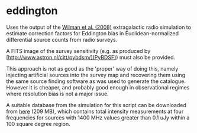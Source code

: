 # eddington

Uses the output of the [Wilman et al. (2008)](http://s-cubed.physics.ox.ac.uk/s3_sex) extragalactic radio simulation to estimate correction factors for Eddington bias in Euclidean-normalized differential source counts from radio surveys.

A FITS image of the survey sensitivity (e.g. as produced by [http://www.astron.nl/citt/pybdsm/](PyBDSF)) must also be provided.

This approach is not as good as the 'proper' way of doing this, namely injecting artificial sources into the survey map and recovering them using the same source finding software as was used to generate the catalogue. However it is cheaper, and probably good enough in observational regimes where resolution bias is not a major issue.

A suitable database from the simulation for this script can be downloaded from [here](http://www-astro.physics.ox.ac.uk/~ianh/e207dfe12f12c123f003651be8c224a626e9907d.result) (209 MB), which contains total intensity measurements at four frequencies for sources with 1400 MHz values greater than 0.1 uJy within a 100 square degree region.
